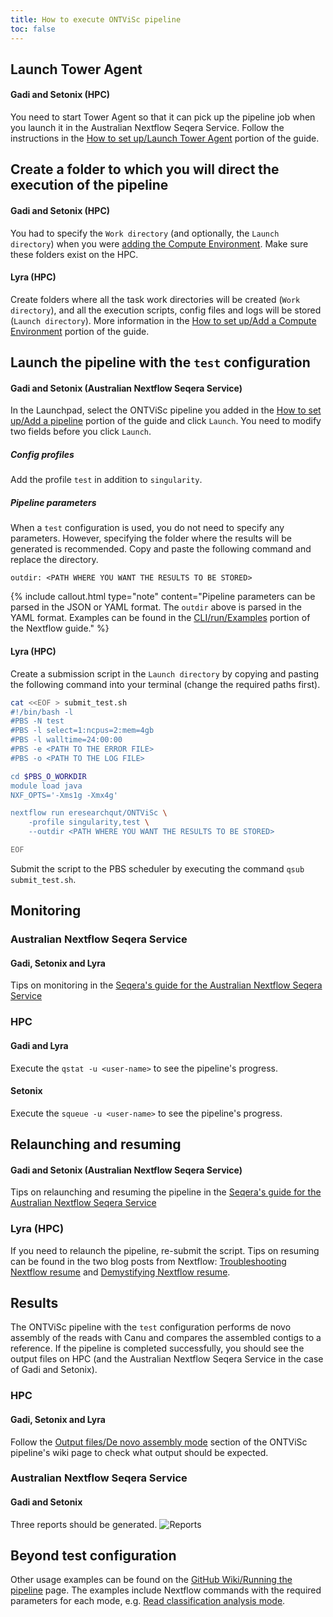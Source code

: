 ```yaml
---
title: How to execute ONTViSc pipeline
toc: false
---
```




## Launch Tower Agent
#### Gadi and Setonix (HPC)
You need to start Tower Agent so that it can pick up the pipeline job when you launch it in the Australian Nextflow Seqera Service. Follow the instructions in the [How to set up/Launch Tower Agent](https://mantczakaus.github.io/ONTViSc_guide/how_to_setup#launch-tower-agent) portion of the guide.

## Create a folder to which you will direct the execution of the pipeline
#### Gadi and Setonix (HPC)
You had to specify the `Work directory` (and optionally, the `Launch directory`) when you were [adding the Compute Environment](https://mantczakaus.github.io/ONTViSc_guide/how_to_setup#add-a-compute-environment). Make sure these folders exist on the HPC. 
#### Lyra (HPC)
Create folders where all the task work directories will be created (`Work directory`), and all the execution scripts, config files and logs will be stored (`Launch directory`). More information in the [How to set up/Add a Compute Environment](https://mantczakaus.github.io/ONTViSc_guide/how_to_setup#add-a-compute-environment) portion of the guide.

## Launch the pipeline with the `test` configuration
#### Gadi and Setonix (Australian Nextflow Seqera Service)
In the Launchpad, select the ONTViSc pipeline you added in the [How to set up/Add a pipeline](https://mantczakaus.github.io/ONTViSc_guide/how_to_setup#add-a-pipeline) portion of the guide and click `Launch`. You need to modify two fields before you click `Launch`.
##### Config profiles
Add the profile `test` in addition to `singularity`.
##### Pipeline parameters
When a `test` configuration is used, you do not need to specify any parameters. However, specifying the folder where the results will be generated is recommended. Copy and paste the following command and replace the directory.
```
outdir: <PATH WHERE YOU WANT THE RESULTS TO BE STORED>
```
{% include callout.html type="note" content="Pipeline parameters can be parsed in the JSON or YAML format. The `outdir` above is parsed in the YAML format. Examples can be found in the [CLI/run/Examples](https://www.nextflow.io/docs/latest/cli.html#run) portion of the Nextflow guide." %}
#### Lyra (HPC)
Create a submission script in the `Launch directory` by copying and pasting the following command into your terminal (change the required paths first).
```bash
cat <<EOF > submit_test.sh
#!/bin/bash -l
#PBS -N test
#PBS -l select=1:ncpus=2:mem=4gb
#PBS -l walltime=24:00:00
#PBS -e <PATH TO THE ERROR FILE>
#PBS -o <PATH TO THE LOG FILE>

cd $PBS_O_WORKDIR
module load java
NXF_OPTS='-Xms1g -Xmx4g'

nextflow run eresearchqut/ONTViSc \
	-profile singularity,test \
	--outdir <PATH WHERE YOU WANT THE RESULTS TO BE STORED>

EOF
```
Submit the script to the PBS scheduler by executing the command `qsub submit_test.sh`.

## Monitoring
### Australian Nextflow Seqera Service
#### Gadi, Setonix and Lyra
Tips on monitoring in the [Seqera's guide for the Australian Nextflow Seqera Service](https://docs.seqera.io/platform/24.1/monitoring/overview/)
### HPC
#### Gadi and Lyra
Execute the `qstat -u <user-name>` to see the pipeline's progress.
#### Setonix
Execute the `squeue -u <user-name>` to see the pipeline's progress.

## Relaunching and resuming
#### Gadi and Setonix (Australian Nextflow Seqera Service)
Tips on relaunching and resuming the pipeline in the [Seqera's guide for the Australian Nextflow Seqera Service](https://docs.seqera.io/platform/24.1/launch/launchpad/#relaunch-pipeline-run)
### Lyra (HPC)
If you need to relaunch the pipeline, re-submit the script. Tips on resuming can be found in the two blog posts from Nextflow: [Troubleshooting Nextflow resume](https://seqera.io/blog/troubleshooting-nextflow-resume.html) and [Demystifying Nextflow resume](https://seqera.io/blog/demystifying-nextflow-resume.html).

## Results
The ONTViSc pipeline with the `test` configuration performs de novo assembly of the reads with Canu and compares the assembled contigs to a reference. If the pipeline is completed successfully, you should see the output files on HPC (and the Australian Nextflow Seqera Service in the case of Gadi and Setonix).
### HPC
#### Gadi, Setonix and Lyra
Follow the [Output files/De novo assembly mode](https://github.com/eresearchqut/ONTViSc/tree/v1.3?tab=readme-ov-file#de-novo-assembly-mode-outputs) section of the ONTViSc pipeline's wiki page to check what output should be expected.

### Australian Nextflow Seqera Service
#### Gadi and Setonix
Three reports should be generated.
![Reports](.images/reports.png)

## Beyond test configuration
Other usage examples can be found on the [GitHub Wiki/Running the pipeline](https://github.com/eresearchqut/ONTViSc/tree/v1.3?tab=readme-ov-file#running-the-pipeline) page. The examples include Nextflow commands with the required parameters for each mode, e.g. [Read classification analysis mode](https://github.com/eresearchqut/ONTViSc/tree/v1.3?tab=readme-ov-file#read-classification-analysis-mode).
